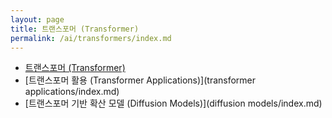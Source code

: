 ```yaml
---
layout: page
title: 트랜스포머 (Transformer)
permalink: /ai/transformers/index.md
---
```


- [트랜스포머 (Transformer)](transformer/index.md)
- [트랜스포머 활용 (Transformer Applications)](transformer applications/index.md)
- [트랜스포머 기반 확산 모델 (Diffusion Models)](diffusion models/index.md)

